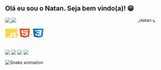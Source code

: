 ## Olá eu sou o Natan. Seja bem vindo(a)! 😁

 <div>
   <a href="https://github.com/ransomware3">
   <img height="180em" src="https://github-readme-stats.vercel.app/api?username=ransomware3&show_icons=true&theme=merko&include_all_commits=true&count_private=true"/>
   <img height="180em" src="https://github-readme-stats.vercel.app/api/top-langs/?username=ransomware3&layout=compact&langs_count=6&theme=merko"/>
   <img align="right" alt="Natan-pic" height="150" style="border-radius:50px;" src="https://iphoneswallpapers.com/wp-content/uploads/2021/06/Anime-Boy-Masked.jpg">

</div>
<div style="display: inline_block"><br>
  <img align="center" alt="Js" height="30" width="40" src="https://raw.githubusercontent.com/devicons/devicon/master/icons/javascript/javascript-plain.svg">
  <img align="center" alt="HTML" height="30" width="40" src="https://raw.githubusercontent.com/devicons/devicon/master/icons/html5/html5-original.svg">
  <img align="center" alt="CSS" height="30" width="40" src="https://raw.githubusercontent.com/devicons/devicon/master/icons/css3/css3-original.svg">
</div>
 
 <br>
 
  ###
 
<div> 
  <a href="https://www.instagram.com/iori.natan_" target="_blank"><img src="https://img.shields.io/badge/-Instagram-%23E4405F?style=for-the-badge&logo=instagram&logoColor=white" target="_blank"></a>
 <a href="https://discord.com/channels/@me" target="_blank"><img src="https://img.shields.io/badge/Discord-7289DA?style=for-the-badge&logo=discord&logoColor=white" target="_blank"></a> 
  <a href="https://natanbaldo11@gmail.com"><img src="https://img.shields.io/badge/-Gmail-%23333?style=for-the-badge&logo=gmail&logoColor=white" target="_blank"></a>
  <a href="https://www.linkedin.com/in/son-natan-9b5a3a241/" target="_blank"><img src="https://img.shields.io/badge/-LinkedIn-%230077B5?style=for-the-badge&logo=linkedin&logoColor=white" target="_blank"></a> 
 
  ![Snake animation](https://github.com/ransomware3/ransomware3/blob/output/github-contribution-grid-snake.svg)

</div>

